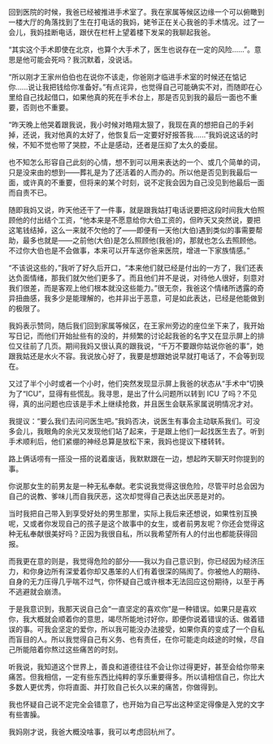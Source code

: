 回到医院的时候，我爸已经被推进手术室了。我在家属等候区边缘一个可以俯瞰到一楼大厅的角落找到了生在打电话的我妈，姥爷正在关心我爸的手术情况。过了一会儿，我妈挂断电话，跟伏在栏杆上望着楼下发呆的我聊起我爸。

“其实这个手术即使在北京，也算个大手术了，医生也说存在一定的风险......”。意思是他可能会死吗？我沉默着，没说话。

“所以刚才王家州伯伯也在说你不该走，你爸刚才临进手术室的时候还在惦记你......说让我把钱给你准备好。”有点诧异，也觉得自己可能确实不对，而随即在心里给自己找起借口，如果他真的死在手术台上，那是否见到我的最后一面也不重要，否则也不重要。

“昨天晚上他哭着跟我说，我小时候对皓翔太狠了，我现在真的想把自己的手剁掉，还说，我对他真的太好了，他恢复后一定要好好报答我......”我妈说这话的时候，不知不觉也带了哭腔，不止是感动，还者是压抑了太久的委屈。

也不知怎么形容自己此刻的心情，想不到可以用来表达的一个、或几个简单的词，只是没来由的想到——葬礼是为了还活着的人而办的。所以他是否见到我最后一面，或许真的不重要，但将来的某个时刻，说不定我会因为自己没见到他最后一面而自责不已。

随即我妈又说，昨天他还干了一件事，就是跟我姑打电话说要把这段时间我大伯照顾他的付出结个工资，“他本来是不愿意给你大伯工资的，但昨天又突然说，要把这笔钱结掉，这么一来就不欠他的了——即便有一天他(大伯)遇到类似的事需要帮助，最多也就是——之前他(大伯)是怎么照顾他(我爸)的，那就也怎么去照顾他。不过你大伯也是不会做事，本来可以开车送你爸来医院，增进一下家族情感。”

“不该说这些的，”我听了好久后开口，“本来他们就已经是付出的一方了，我们还表达负面情绪，那我们就欠他们更多了。而且他们并不是说，对待他人很好，刻意对我们很差，而是客观上他们根本就没这些能力。”很无奈，我爸这个情绪所透露的奇异扭曲感，我多少是能理解的，也并非出于恶意，可是如此表达，已经是他能做到的极限了。

我妈表示赞同，随后我们回到家属等候区，在王家州旁边的座位坐下来了，我开始写日记，而他们开始扯些有的没的，并频繁的讨论起我爸的名字又在显示屏上的排位又往前了几页。期间我妈又很认真的跟我说，“千万不要跟你姑说你爸的事”，她跟我姑还是水火不容。我说放心好了，我要是想跟她说早就打电话了，不会等到现在。

又过了半个小时或者一个小时，他们突然发现显示屏上我爸的状态从“手术中”切换为了“ICU”，显得有些慌乱。我寻思，是出了什么问题所以转到 ICU 了吗？不见得，真的出问题也应该是手术上继续抢救，并且医生会联系家属说明情况才对。

我提议：“要么我们去问问医生吧。”我妈否决，说医生有事会主动联系我们。可没多会儿，我眼角的余光又发现他们站了起来，于是跟上他们一起找医生去了。听到手术顺利后，他们紧绷的神经总算是放松下来，我妈也提议下楼转转。

路上俩话唠有一搭没一搭的说着废话，我默默跟在一边，想起昨天聊天时你提到的事。

你说那女生的前男友是一种无私奉献。老实说我觉得这很危险，尽管平时总会因为自己的说教、爹味儿而自我厌恶，这次却觉得自己表达出厌恶是对的。

当时我把自己带入到享受好处的男生那里，实际上我后来还想说，如果性别互换呢，又或者你发现自己的孩子是这个故事中的女生，或者前男友呢？你还会觉得这种无私奉献很美好吗？正因为我很自私，所以我希望所有人的付出也都能获得回报。

而我更在意的则是，我觉得危险的部分——我以为自己意识到，你已经因为经济压力，和你身边所有深爱着你却又愚笨的人们有着很深的隔阂了。你被他人的期待、自身的无力压得几乎喘不过气，你怀疑自己或许根本无法回应这份期待，以至于再不逃避就会崩溃。

于是我意识到，我那天说自己会“一直坚定的喜欢你”是一种错误。如果只是喜欢你，我大概就会顺着你的意思，竭尽所能地讨好你，即便你说着错误的话、做着错误的事。可我会坚定的爱你，所以我可能没办法接受，如果你真的变成了一个自私而盲目的人。所以我觉得自己有义务、也有责任，在你可能走向歧途的时候，尽自己所能陪着你熬过这些痛苦的时刻。

听我说，我知道这个世界上，善良和道德往往不会让你过得更好，甚至会给你带来痛苦。但我相信，一定有些东西比纯粹的享乐重要得多。所以请相信自己，你比大多数人更优秀，你将直面、并打败自己长久以来的痛苦，你做得到。

我也怀疑自己说不定完全会错意了，也开始为自己写出这种坚定得像是入党的文字有些害臊。

我妈刚才说，我爸大概没啥事，我可以考虑回杭州了。
